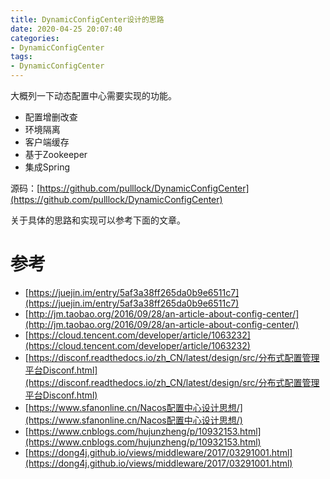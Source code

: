 ```yaml
---
title: DynamicConfigCenter设计的思路
date: 2020-04-25 20:07:40
categories: 
- DynamicConfigCenter
tags:
- DynamicConfigCenter
---
```




大概列一下动态配置中心需要实现的功能。

<!--more-->

- 配置增删改查
- 环境隔离
- 客户端缓存
- 基于Zookeeper
- 集成Spring

源码：[https://github.com/pulllock/DynamicConfigCenter](https://github.com/pulllock/DynamicConfigCenter)

关于具体的思路和实现可以参考下面的文章。

# 参考

- [https://juejin.im/entry/5af3a38ff265da0b9e6511c7](https://juejin.im/entry/5af3a38ff265da0b9e6511c7)
- [http://jm.taobao.org/2016/09/28/an-article-about-config-center/](http://jm.taobao.org/2016/09/28/an-article-about-config-center/)
- [https://cloud.tencent.com/developer/article/1063232](https://cloud.tencent.com/developer/article/1063232)
- [https://disconf.readthedocs.io/zh_CN/latest/design/src/分布式配置管理平台Disconf.html](https://disconf.readthedocs.io/zh_CN/latest/design/src/分布式配置管理平台Disconf.html)
- [https://www.sfanonline.cn/Nacos配置中心设计思想/](https://www.sfanonline.cn/Nacos配置中心设计思想/)
- [https://www.cnblogs.com/hujunzheng/p/10932153.html](https://www.cnblogs.com/hujunzheng/p/10932153.html)
- [https://dong4j.github.io/views/middleware/2017/03291001.html](https://dong4j.github.io/views/middleware/2017/03291001.html)

